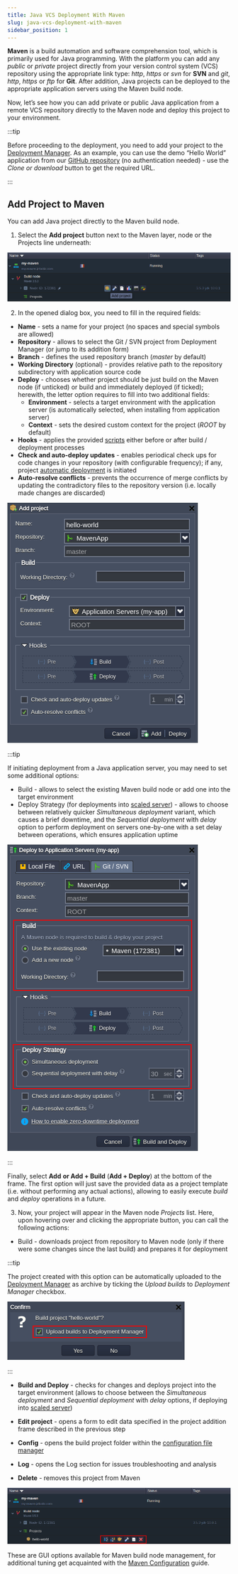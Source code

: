 ```yaml
---
title: Java VCS Deployment With Maven
slug: java-vcs-deployment-with-maven
sidebar_position: 1
---
```


<!-- ## Java VCS Deployment with Maven -->

**Maven** is a build automation and software comprehension tool, which is primarily used for Java programming. With the platform you can add any _public_ or _private_ project directly from your version control system (VCS) repository using the appropriate link type: _http_, _https_ or _svn_ for **SVN** and _git_, _http_, _https_ or _ftp_ for **Git**. After addition, Java projects can be deployed to the appropriate application servers using the Maven build node.

Now, let’s see how you can add private or public Java application from a remote VCS repository directly to the Maven node and deploy this project to your environment.

:::tip

Before proceeding to the deployment, you need to add your project to the [Deployment Manager](https://cloudmydc.com/). As an example, you can use the demo “Hello World” application from our [GitHub repository](https://cloudmydc.com/) (no authentication needed) - use the _Clone or download_ button to get the required URL.

:::

## Add Project to Maven

You can add Java project directly to the Maven build node.

1. Select the **Add project** button next to the Maven layer, node or the Projects line underneath:

<div style={{
    display:'flex',
    justifyContent: 'center',
    margin: '0 0 1rem 0'
}}>

![Locale Dropdown](./img/JavaVCSDeploymentwithMaven/01-maven-add-project.png)

</div>

2. In the opened dialog box, you need to fill in the required fields:

- **Name** - sets a name for your project (no spaces and special symbols are allowed)
- **Repository** - allows to select the Git / SVN project from Deployment Manager (or jump to its addition form)
- **Branch** - defines the used repository branch (_master_ by default)
- **Working Directory** (optional) - provides relative path to the repository subdirectory with application source code
- **Deploy** - chooses whether project should be just build on the Maven node (if unticked) or build and immediately deployed (if ticked); herewith, the letter option requires to fill into two additional fields:
  - **Environment** - selects a target environment with the application server (is automatically selected, when installing from application server)
  - **Context** - sets the desired custom context for the project (_ROOT_ by default)
- **Hooks** - applies the provided [scripts](https://cloudmydc.com/) either before or after build / deployment processes
- **Check and auto-deploy updates** - enables periodical check ups for code changes in your repository (with configurable frequency); if any, project [automatic deployment](https://cloudmydc.com/) is initiated
- **Auto-resolve conflicts** - prevents the occurrence of merge conflicts by updating the contradictory files to the repository version (i.e. locally made changes are discarded)

<div style={{
    display:'flex',
    justifyContent: 'center',
    margin: '0 0 1rem 0'
}}>

![Locale Dropdown](./img/JavaVCSDeploymentwithMaven/02-maven-configure-project.png)

</div>

:::tip

If initiating deployment from a Java application server, you may need to set some additional options:

- Build - allows to select the existing Maven build node or add one into the target environment
- Deploy Strategy (for deployments into [scaled server](https://cloudmydc.com/)) - allows to choose between relatively quicker _Simultaneous deployment_ variant, which causes a brief downtime, and the _Sequential deployment_ with _delay_ option to perform deployment on servers one-by-one with a set delay between operations, which ensures application uptime

<div style={{
    display:'flex',
    justifyContent: 'center',
    margin: '0 0 1rem 0'
}}>

![Locale Dropdown](./img/JavaVCSDeploymentwithMaven/03-maven-deploy-project.png)

</div>

:::

Finally, select **Add** **or Add + Build** (**Add + Deploy**) at the bottom of the frame. The first option will just save the provided data as a project template (i.e. without performing any actual actions), allowing to easily execute _build_ and _deploy_ operations in a future.

3. Now, your project will appear in the Maven node _Projects_ list. Here, upon hovering over and clicking the appropriate button, you can call the following actions:

- Build - downloads project from repository to Maven node (only if there were some changes since the last build) and prepares it for deployment

:::tip

The project created with this option can be automatically uploaded to the [Deployment Manager](https://cloudmydc.com/) as archive by ticking the _Upload builds_ to _Deployment Manager_ checkbox.

<div style={{
    display:'flex',
    justifyContent: 'center',
    margin: '0 0 1rem 0'
}}>

![Locale Dropdown](./img/JavaVCSDeploymentwithMaven/04-maven-build-project-archive.png)

</div>

:::

- **Build and Deploy** - checks for changes and deploys project into the target environment (allows to choose between the _Simultaneous deployment_ and _Sequential deployment_ with _delay_ options, if deploying into [scaled server](https://cloudmydc.com/))

- **Edit project** - opens a form to edit data specified in the project addition frame described in the previous step

- **Config** - opens the build project folder within the [configuration file manager](/application-setting/configuration-file-manager)

- **Log** - opens the Log section for issues troubleshooting and analysis

- **Delete** - removes this project from Maven

<div style={{
    display:'flex',
    justifyContent: 'center',
    margin: '0 0 1rem 0'
}}>

![Locale Dropdown](./img/JavaVCSDeploymentwithMaven/05-maven-manage-projects.png)

</div>

These are GUI options available for Maven build node management, for additional tuning get acquainted with the [Maven Configuration](https://cloudmydc.com/) guide.
